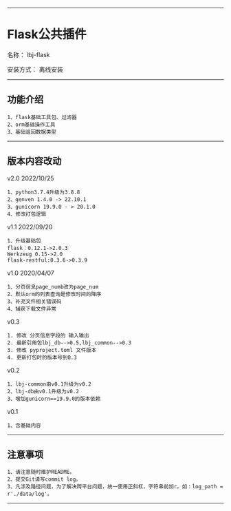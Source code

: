 ________________________________________________________________________________________________________________________
# Flask公共插件

名称： lbj-flask

安装方式：  离线安装

________________________________________________________________________________________________________________________
## 功能介绍
```
1、flask基础工具包、过滤器
2、orm基础操作工具
3、基础返回数据类型
```

________________________________________________________________________________________________________________________
## 版本内容改动

v2.0 2022/10/25
```
1、python3.7.4升级为3.8.8
2、genven 1.4.0 -> 22.10.1
3、gunicorn 19.9.0 - > 20.1.0
4、修改打包逻辑
```

v1.1 2022/09/20
```
1、升级基础包 
flask：0.12.1->2.0.3
Werkzeug 0.15->2.0
flask-restful:0.3.6->0.3.9
```

v1.0  2020/04/07
```
1、分页信息page_numb改为page_num
2、默认orm的列表查询是修改时间的降序
3、补充文件相关错误码
4、捕获下载文件异常
```

v0.3
```
1. 修改 分页信息字段的 输入输出
2. 最新引用包lbj_db-->0.5,lbj_common-->0.3
3. 修改 pyproject.toml 文件版本
4. 更新打包时的版本号到0.3
```



v0.2
```
1、lbj-common由v0.1升级为v0.2
2、lbj-db由v0.1升级为v0.2
3、增加gunicorn==19.9.0的版本依赖
```

v0.1
```
1、含基础内容
```
________________________________________________________________________________________________________________________
##  注意事项
```
1、请注意随时维护README。
2、提交Git请写commit log。
3、凡涉及路径问题，为了解决跨平台问题，统一使用正斜杠，字符串前加r。如：log_path = r'./data/log'。
```
________________________________________________________________________________________________________________________



